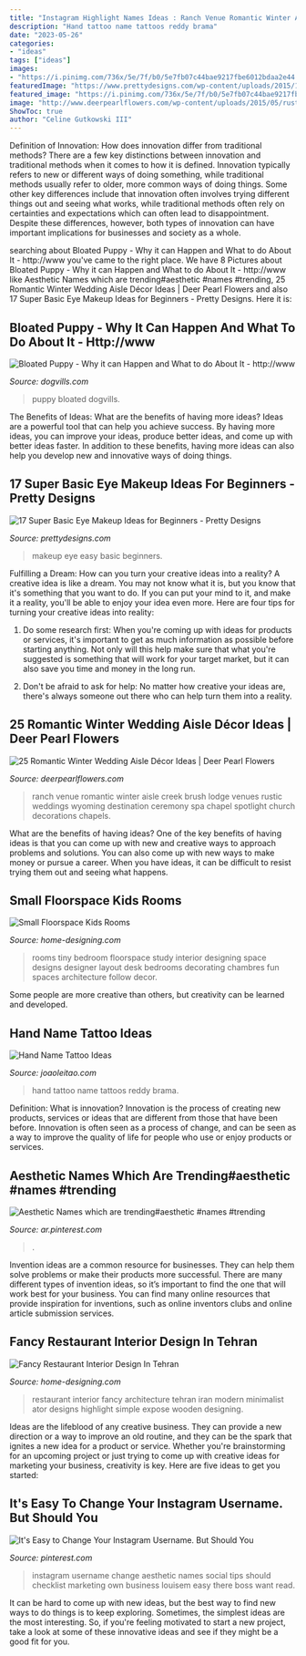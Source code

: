 ```yaml
---
title: "Instagram Highlight Names Ideas : Ranch Venue Romantic Winter Aisle Creek Brush Lodge Venues Rustic Weddings Wyoming Destination Ceremony Spa Chapel Spotlight Church Decorations Chapels"
description: "Hand tattoo name tattoos reddy brama"
date: "2023-05-26"
categories:
- "ideas"
tags: ["ideas"]
images:
- "https://i.pinimg.com/736x/5e/7f/b0/5e7fb07c44bae9217fbe6012bdaa2e44.jpg"
featuredImage: "https://www.prettydesigns.com/wp-content/uploads/2015/12/Easy-Eye-Makeup.jpg"
featured_image: "https://i.pinimg.com/736x/5e/7f/b0/5e7fb07c44bae9217fbe6012bdaa2e44.jpg"
image: "http://www.deerpearlflowers.com/wp-content/uploads/2015/05/rustic-winter-wedding-aisle-ideas.jpg"
ShowToc: true
author: "Celine Gutkowski III"
---
```



Definition of Innovation: How does innovation differ from traditional methods?
There are a few key distinctions between innovation and traditional methods when it comes to how it is defined. Innovation typically refers to new or different ways of doing something, while traditional methods usually refer to older, more common ways of doing things. Some other key differences include that innovation often involves trying different things out and seeing what works, while traditional methods often rely on certainties and expectations which can often lead to disappointment. Despite these differences, however, both types of innovation can have important implications for businesses and society as a whole.

	

		
searching about Bloated Puppy - Why it can Happen and What to do About It - http://www you've came to the right place. We have 8 Pictures about Bloated Puppy - Why it can Happen and What to do About It - http://www like Aesthetic Names which are trending#aesthetic #names #trending, 25 Romantic Winter Wedding Aisle Décor Ideas | Deer Pearl Flowers and also 17 Super Basic Eye Makeup Ideas for Beginners - Pretty Designs. Here it is:
		
    
## Bloated Puppy - Why It Can Happen And What To Do About It - Http://www

<img loading=lazy src="https://www.dogvills.com/wp-content/uploads/2017/04/Bloated-Puppy-f.jpg" onerror="this.onerror=null;this.src='https://tse3.mm.bing.net/th?id=OIP.u8wWetf_ddAO_XpGOBxxlgHaFk&amp;pid=15.1';" alt="Bloated Puppy - Why it can Happen and What to do About It - http://www">

_Source: dogvills.com_

>puppy bloated dogvills. 

	

The Benefits of Ideas: What are the benefits of having more ideas?
Ideas are a powerful tool that can help you achieve success. By having more ideas, you can improve your ideas, produce better ideas, and come up with better ideas faster. In addition to these benefits, having more ideas can also help you develop new and innovative ways of doing things.

    
## 17 Super Basic Eye Makeup Ideas For Beginners - Pretty Designs

<img loading=lazy src="https://www.prettydesigns.com/wp-content/uploads/2015/12/Easy-Eye-Makeup.jpg" onerror="this.onerror=null;this.src='https://tse1.mm.bing.net/th?id=OIP.5B4oTOC8THOhVAB4r4gAFQHaLH&amp;pid=15.1';" alt="17 Super Basic Eye Makeup Ideas for Beginners - Pretty Designs">

_Source: prettydesigns.com_

>makeup eye easy basic beginners. 

	

Fulfilling a Dream: How can you turn your creative ideas into a reality?
A creative idea is like a dream. You may not know what it is, but you know that it's something that you want to do. If you can put your mind to it, and make it a reality, you'll be able to enjoy your idea even more. Here are four tips for turning your creative ideas into reality:
1. Do some research first: When you're coming up with ideas for products or services, it's important to get as much information as possible before starting anything. Not only will this help make sure that what you're suggested is something that will work for your target market, but it can also save you time and money in the long run.

2. Don't be afraid to ask for help: No matter how creative your ideas are, there's always someone out there who can help turn them into a reality.

    
## 25 Romantic Winter Wedding Aisle Décor Ideas | Deer Pearl Flowers

<img loading=lazy src="http://www.deerpearlflowers.com/wp-content/uploads/2015/05/rustic-winter-wedding-aisle-ideas.jpg" onerror="this.onerror=null;this.src='https://tse2.mm.bing.net/th?id=OIP.vB5DY76bQLsZ2TgTRTZysgHaLH&amp;pid=15.1';" alt="25 Romantic Winter Wedding Aisle Décor Ideas | Deer Pearl Flowers">

_Source: deerpearlflowers.com_

>ranch venue romantic winter aisle creek brush lodge venues rustic weddings wyoming destination ceremony spa chapel spotlight church decorations chapels. 

	

What are the benefits of having ideas?
One of the key benefits of having ideas is that you can come up with new and creative ways to approach problems and solutions. You can also come up with new ways to make money or pursue a career. When you have ideas, it can be difficult to resist trying them out and seeing what happens.

    
## Small Floorspace Kids Rooms

<img loading=lazy src="http://cdn.home-designing.com/wp-content/uploads/2010/12/tiny-kids-room-design.jpg" onerror="this.onerror=null;this.src='https://tse2.mm.bing.net/th?id=OIP.oKkLMGDwc6aBGk_iPIKQ2QHaGc&amp;pid=15.1';" alt="Small Floorspace Kids Rooms">

_Source: home-designing.com_

>rooms tiny bedroom floorspace study interior designing space designs designer layout desk bedrooms decorating chambres fun spaces architecture follow decor. 

	

Some people are more creative than others, but creativity can be learned and developed.

    
## Hand Name Tattoo Ideas

<img loading=lazy src="https://www.joaoleitao.com/tattoo-name/wp-content/uploads/hand-name-tattoo-design.jpg" onerror="this.onerror=null;this.src='https://tse3.mm.bing.net/th?id=OIP.di4egZRcMq5hzkr8Etc84QHaJ4&amp;pid=15.1';" alt="Hand Name Tattoo Ideas">

_Source: joaoleitao.com_

>hand tattoo name tattoos reddy brama. 

	

Definition: What is innovation?
Innovation is the process of creating new products, services or ideas that are different from those that have been before. Innovation is often seen as a process of change, and can be seen as a way to improve the quality of life for people who use or enjoy products or services.

    
## Aesthetic Names Which Are Trending#aesthetic #names #trending

<img loading=lazy src="https://i.pinimg.com/736x/5e/7f/b0/5e7fb07c44bae9217fbe6012bdaa2e44.jpg" onerror="this.onerror=null;this.src='https://tse2.mm.bing.net/th?id=OIP.ZAFt4-1WmpBsn_WzyK0KOwHaLH&amp;pid=15.1';" alt="Aesthetic Names which are trending#aesthetic #names #trending">

_Source: ar.pinterest.com_

>. 

	

Invention ideas are a common resource for businesses. They can help them solve problems or make their products more successful. There are many different types of invention ideas, so it’s important to find the one that will work best for your business. You can find many online resources that provide inspiration for inventions, such as online inventors clubs and online article submission services.

    
## Fancy Restaurant Interior Design In Tehran

<img loading=lazy src="http://cdn.home-designing.com/wp-content/uploads/2011/10/wooden-wall-highlight.jpg" onerror="this.onerror=null;this.src='https://tse4.mm.bing.net/th?id=OIP._r9FuVD5-ZJR2z9kyF_dlAHaLH&amp;pid=15.1';" alt="Fancy Restaurant Interior Design In Tehran">

_Source: home-designing.com_

>restaurant interior fancy architecture tehran iran modern minimalist ator designs highlight simple expose wooden designing. 

	

Ideas are the lifeblood of any creative business. They can provide a new direction or a way to improve an old routine, and they can be the spark that ignites a new idea for a product or service. Whether you're brainstorming for an upcoming project or just trying to come up with creative ideas for marketing your business, creativity is key. Here are five ideas to get you started: 
    
## It&#039;s Easy To Change Your Instagram Username. But Should You

<img loading=lazy src="https://i.pinimg.com/736x/b6/ae/9a/b6ae9af529138759b1b09493d74711ca--social-media-tips-social-networks.jpg" onerror="this.onerror=null;this.src='https://tse2.mm.bing.net/th?id=OIP.ERnDJ3xOVQlTF_Z_8gUbMAHaLH&amp;pid=15.1';" alt="It&#039;s Easy to Change Your Instagram Username. But Should You">

_Source: pinterest.com_

>instagram username change aesthetic names social tips should checklist marketing own business louisem easy there boss want read. 

	

It can be hard to come up with new ideas, but the best way to find new ways to do things is to keep exploring. Sometimes, the simplest ideas are the most interesting. So, if you're feeling motivated to start a new project, take a look at some of these innovative ideas and see if they might be a good fit for you.

